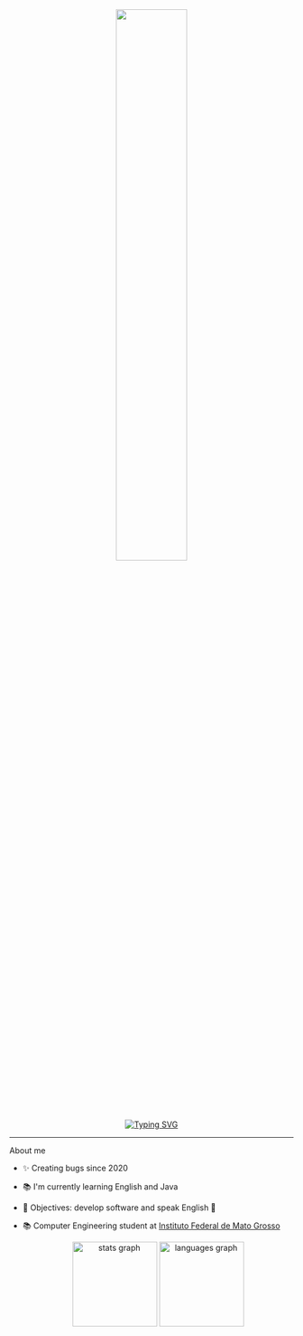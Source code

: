 <div align="center">

<img width=50% bottom=100px src="https://github.com/carolbarbosa101/carolbarbosa101/assets/44561610/33bdfb39-ffe2-4133-8716-8da8c8587e3b"/>

[![Typing SVG](https://readme-typing-svg.herokuapp.com?font=Fira+Code&weight=150&size=25&duration=4000&pause=1000&color=F73D9F&center=true&vCenter=true&random=false&width=1000&lines=Hello+World+🌍;My+name+is+Heloíse+Bastos;I'm+a+Computer+Engineering+student)](https://git.io/typing-svg)

</div>

---
About me

- ✨ Creating bugs since 2020
- 📚 I'm currently learning English and Java
- 🎯 Objectives: develop software and speak English 🚀
- 📚 Computer Engineering student at [Instituto Federal de Mato Grosso](https://ifmt.edu.br/)

  <div align="center">
  <img src="https://github-readme-stats.vercel.app/api?username=heloisebastos&hide_title=false&hide_rank=false&show_icons=true&include_all_commits=true&count_private=true&disable_animations=false&theme=dracula&locale=en&hide_border=false" height="150" alt="stats graph"  />
  <img src="https://github-readme-stats.vercel.app/api/top-langs?username=heloisebastos&locale=en&hide_title=false&layout=compact&card_width=320&langs_count=5&theme=dracula&hide_border=false" height="150" alt="languages graph"  />
</div>


